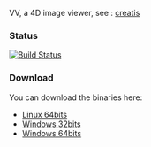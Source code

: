 

VV, a 4D image viewer, see : [creatis](http://vv.creatis.insa-lyon.fr)

### Status
[![Build Status](https://travis-ci.org/open-vv/vv.svg?branch=master)](https://travis-ci.org/open-vv/vv)

### Download
You can download the binaries here:
 - [Linux 64bits](https://www.creatis.insa-lyon.fr/rio/vv?action=AttachFile&do=get&target=vv-1.4Qt4-linux64)
 - [Windows 32bits](https://www.creatis.insa-lyon.fr/rio/vv?action=AttachFile&do=get&target=vv-1.4Qt4-win32.zip)
 - [Windows 64bits](https://www.creatis.insa-lyon.fr/rio/vv?action=AttachFile&do=get&target=vv-1.4Qt4-win64.zip)
